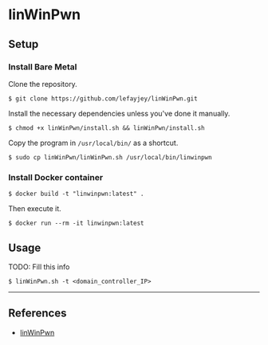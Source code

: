 # linWinPwn

## Setup

### Install Bare Metal

Clone the repository.

```
$ git clone https://github.com/lefayjey/linWinPwn.git
```

Install the necessary dependencies unless you've done it manually.

```
$ chmod +x linWinPwn/install.sh && linWinPwn/install.sh
```

Copy the program in `/usr/local/bin/` as a shortcut.

```
$ sudo cp linWinPwn/linWinPwn.sh /usr/local/bin/linwinpwn
```

### Install Docker container

```
$ docker build -t "linwinpwn:latest" .
```

Then execute it.

```
$ docker run --rm -it linwinpwn:latest
```

## Usage

TODO: Fill this info

```
$ linWinPwn.sh -t <domain_controller_IP> 
```

---
## References

- [linWinPwn](https://github.com/lefayjey/linWinPwn)